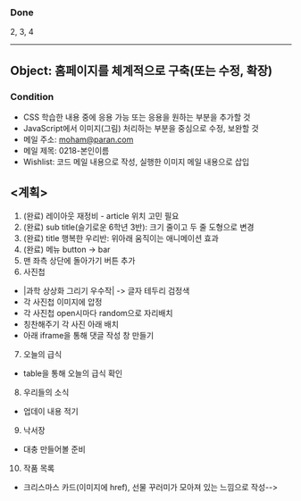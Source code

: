 ### Done
2, 3, 4

-----------------------------------------------------------------
## Object: 홈페이지를 체계적으로 구축(또는 수정, 확장)
### Condition
- CSS 학습한 내용 중에 응용 가능 또는 응용을 원하는 부분을 추가할 것
- JavaScript에서 이미지(그림) 처리하는 부분을 중심으로 수정, 보완할 것
- 메일 주소: moham@paran.com
- 메일 제목: 0218-본인이름
- Wishlist: 코드 메일 내용으로 작성, 실행한 이미지 메일 내용으로 삽입

## <계획>
1. (완료) 레이아웃 재정비 - article 위치 고민 필요 
2. (완료) sub title(슬기로운 6학년 3반): 크기 줄이고 두 줄 도형으로 변경
3. (완료) title 행복한 우리반: 위아래 움직이는 애니메이션 효과
4. (완료) 메뉴 button -> bar
5. 맨 좌측 상단에 돌아가기 버튼 추가
6. 사진첩
  - |과학 상상화 그리기 우수작| -> 글자 테두리 검정색
  - 각 사진첩 이미지에 압정
  - 각 사진첩 open시마다 random으로 자리배치
  - 칭찬해주기 각 사진 아래 배치
  - 아래 iframe을 통해 댓글 작성 창 만들기
7. 오늘의 급식
  - table을 통해 오늘의 급식 확인
8. 우리들의 소식
  - 업데이 내용 적기
9. 낙서장 
  - 대충 만들어볼 준비
10. 작품 목록
  - 크리스마스 카드(이미지에 href), 선물 꾸러미가 모아져 있는 느낌으로 작성-->

<!-- Project 과제 목록
  1. 홈페이지(HTML, CSS, JavaScript)
  2. 계산기(HTML, CSS, JavaScript)
  3. Vue.js 응용 -->
